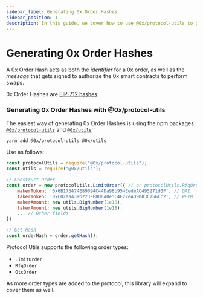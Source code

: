 ```yaml
---
sidebar_label: Generating 0x Order Hashes
sidebar_position: 1
description: In this guide, we cover how to use @0x/protocol-utils to generate 0x Order Hashes
---
```

# Generating 0x Order Hashes

A 0x Order Hash acts as both the _identifier_ for a 0x order, as well as the _message_ that gets signed to authorize the 0x smart contracts to perform swaps.

0x Order Hashes are [EIP-712 hashes](https://eips.ethereum.org/EIPS/eip-712).

### Generating 0x Order Hashes with @0x/protocol-utils

The easiest way of generating 0x Order Hashes is using the npm packages [`@0x/protocol-utils`](https://www.npmjs.com/package/@0x/protocol-utils) and [`@0x/utils`](https://www.npmjs.com/package/@0x/utils)``

```bash
yarn add @0x/protocol-utils @0x/utils
```

Use as follows:

```javascript
const protocolUtils = require("@0x/protocol-utils");
const utils = require("@0x/utils");

// Construct Order
const order = new protocolUtils.LimitOrder({ // or protocolUtils.RfqOrder
    makerToken: '0x6B175474E89094C44Da98b954EedeAC495271d0F', // DAI
    takerToken: '0xC02aaA39b223FE8D0A0e5C4F27eAD9083C756Cc2', // WETH
    makerAmount: new utils.BigNumber(1e18),
    takerAmount: new utils.BigNumber(1e18),
    ... // Other fields
})

// Get hash
const orderHash = order.getHash();
```

Protocol Utils supports the following order types:

* `LimitOrder`
* `RfqOrder`
* `OtcOrder`

As more order types are added to the protocol, this library will expand to cover them as well.